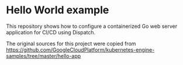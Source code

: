 # Hello World example

This repository shows how to configure a containerized Go web server
application for CI/CD using Dispatch.

The original sources for this project were copied from 
https://github.com/GoogleCloudPlatform/kubernetes-engine-samples/tree/master/hello-app


